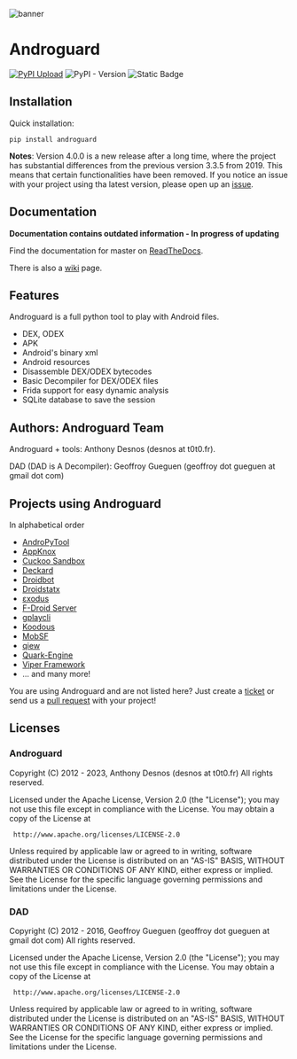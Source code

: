 ![banner](https://raw.githubusercontent.com/androguard/androguard/master/assets/web/androguardwithname.jpeg)

# Androguard

[![PyPI Upload](https://github.com/androguard/androguard/actions/workflows/pythonpublish.yml/badge.svg)](https://github.com/androguard/androguard/actions/workflows/pythonpublish.yml)
![PyPI - Version](https://img.shields.io/pypi/v/androguard)
![Static Badge](https://img.shields.io/badge/Documentation-InProgress-red)


## Installation
Quick installation:
~~~~
pip install androguard
~~~~

**Notes**: Version 4.0.0 is a new release after a long time, where the project has substantial differences from the previous version 3.3.5 from 2019. This means that certain functionalities have been removed. If you notice an issue with your project using tha latest version, please open up an [issue](https://github.com/androguard/androguard/issues).

## Documentation
**Documentation contains outdated information - In progress of updating**

Find the documentation for master on [ReadTheDocs](http://androguard.readthedocs.io/en/latest/).

There is also a [wiki](https://github.com/androguard/androguard/wiki) page.

## Features

Androguard is a full python tool to play with Android files.

* DEX, ODEX
* APK
* Android's binary xml
* Android resources
* Disassemble DEX/ODEX bytecodes
* Basic Decompiler for DEX/ODEX files
* Frida support for easy dynamic analysis
* SQLite database to save the session

## Authors: Androguard Team

Androguard + tools: Anthony Desnos (desnos at t0t0.fr).

DAD (DAD is A Decompiler): Geoffroy Gueguen (geoffroy dot gueguen at gmail dot com)

## Projects using Androguard
In alphabetical order

* [AndroPyTool](https://github.com/alexMyG/AndroPyTool)
* [AppKnox](http://appknox.com)
* [Cuckoo Sandbox](https://cuckoosandbox.org)
* [Deckard](https://github.com/hrkfdn/deckard)
* [Droidbot](https://github.com/honeynet/droidbot)
* [Droidstatx](https://github.com/integrity-sa/droidstatx)
* [εxodus](https://github.com/Exodus-Privacy/exodus)
* [F-Droid Server](https://gitlab.com/fdroid/fdroidserver)
* [gplaycli](https://github.com/matlink/gplaycli)
* [Koodous](https://koodous.com)
* [MobSF](https://github.com/MobSF/Mobile-Security-Framework-MobSF)
* [qiew](https://github.com/mtivadar/qiew)
* [Quark-Engine](https://github.com/quark-engine/quark-engine)
* [Viper Framework](https://github.com/viper-framework/viper)
* ... and many more!

You are using Androguard and are not listed here? Just create a [ticket](https://github.com/androguard/androguard/issues) or send us a [pull request](https://github.com/androguard/androguard/pulls) with your project!

## Licenses

### Androguard

Copyright (C) 2012 - 2023, Anthony Desnos (desnos at t0t0.fr)
All rights reserved.

Licensed under the Apache License, Version 2.0 (the "License");
you may not use this file except in compliance with the License.
You may obtain a copy of the License at

     http://www.apache.org/licenses/LICENSE-2.0

Unless required by applicable law or agreed to in writing, software
distributed under the License is distributed on an "AS-IS" BASIS,
WITHOUT WARRANTIES OR CONDITIONS OF ANY KIND, either express or implied.
See the License for the specific language governing permissions and
limitations under the License.

### DAD

Copyright (C) 2012 - 2016, Geoffroy Gueguen (geoffroy dot gueguen at gmail dot com)
All rights reserved.

Licensed under the Apache License, Version 2.0 (the "License");
you may not use this file except in compliance with the License.
You may obtain a copy of the License at

     http://www.apache.org/licenses/LICENSE-2.0

Unless required by applicable law or agreed to in writing, software
distributed under the License is distributed on an "AS-IS" BASIS,
WITHOUT WARRANTIES OR CONDITIONS OF ANY KIND, either express or implied.
See the License for the specific language governing permissions and
limitations under the License.
